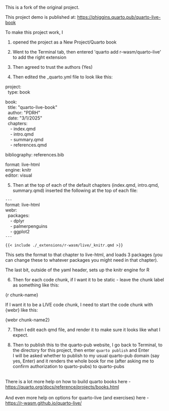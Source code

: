 This is a fork of the original project.

This project demo is published at: https://phiggins.quarto.pub/quarto-live-book

To make this project work, I

1.  opened the project as a New Project/Quarto book

2.  Went to the Terminal tab, then entered 'quarto add r-wasm/quarto-live' to add the right extension

3.  Then agreed to trust the authors (Yes)

4.  Then edited the \_quarto.yml file to look like this:

project:<br>   type: book <br>

book: <br>   title: "quarto-live-book" <br>   author: "PDRH" <br>   date: "3/1/2025" <br>   chapters: <br>     - index.qmd <br>     - intro.qmd <br>     - summary.qmd <br>     - references.qmd <br>

bibliography: references.bib <br>

format: live-html <br> engine: knitr <br> editor: visual <br>

5.  Then at the top of each of the default chapters (index.qmd, intro.qmd, summary.qmd) inserted the following at the top of each file:

`---` <br> format: live-html <br> webr: <br>   packages: <br>     - dplyr <br>     - palmerpenguins <br>     - ggplot2 <br> `---` <br>

`{{< include ./_extensions/r-wasm/live/_knitr.qmd >}}`

This sets the format to that chapter to live-html, and loads 3 packages (you can change these to whatever packages you might need in that chapter).

The last bit, outside of the yaml header, sets up the knitr engine for R

6.  Then for each code chunk, if I want it to be static - leave the chunk label as something like this:

{r chunk-name}

If I want it to be a LIVE code chunk, I need to start the code chunk with {webr} like this:

{webr chunk-name2}

7.  Then I edit each qmd file, and render it to make sure it looks like what I expect.

8.  Then to publish this to the quarto-pub website, I go back to Terminal, to the directory for this project, then enter `quarto publish` and Enter <br> I will be asked whether to publish to my usual quarto-pub domain (say yes, Enter) and it renders the whole book for me (after asking me to confirm authorization to quarto-pubs) to quarto-pubs <br> <br>

There is a lot more help on how to build quarto books here - <br> https://quarto.org/docs/reference/projects/books.html <br> <br> And even more help on options for quarto-live (and exercises) here - <br> https://r-wasm.github.io/quarto-live/
